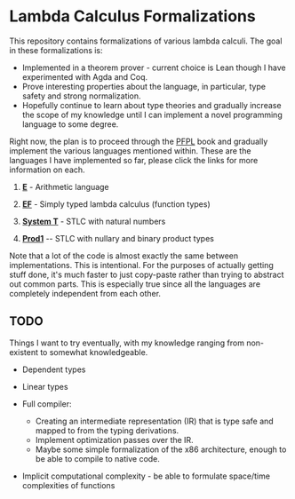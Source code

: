 # Lambda Calculus Formalizations

This repository contains formalizations of various lambda calculi. The goal in these formalizations is:
 * Implemented in a theorem prover - current choice is Lean though I have experimented with Agda and Coq.
 * Prove interesting properties about the language, in particular, type safety and strong normalization.
 * Hopefully continue to learn about type theories and gradually increase the scope of my knowledge until I can implement a novel programming language to some degree.

Right now, the plan is to proceed through the [PFPL](http://www.cs.cmu.edu/~rwh/pfpl.html) book and gradually implement the various languages mentioned within. These are the languages I have implemented so far, please click the links for more information on each.

1. [**E**](E/) - Arithmetic language

2. [**EF**](EF/) - Simply typed lambda calculus (function types)

3. [**System T**](T/) - STLC with natural numbers

4. [**Prod1**](Prod1/) -- STLC with nullary and binary product types

Note that a lot of the code is almost exactly the same between implementations. This is intentional. For the purposes of
actually getting stuff done, it's much faster to just copy-paste rather than trying to abstract out common parts. This
is especially true since all the languages are completely independent from each other.

## TODO

Things I want to try eventually, with my knowledge ranging from non-existent to somewhat knowledgeable.

 * Dependent types

 * Linear types

 * Full compiler:

    + Creating an intermediate representation (IR) that is type safe and mapped to from the typing derivations.
    + Implement optimization passes over the IR.
    + Maybe some simple formalization of the x86 architecture, enough to be able to compile to native code.

  * Implicit computational complexity - be able to formulate space/time complexities of functions

